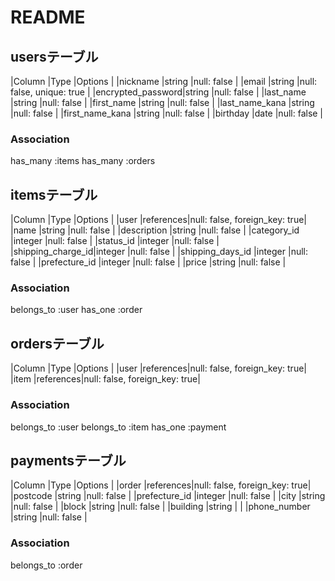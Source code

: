 # README

## usersテーブル
|Column            |Type      |Options                       |
|nickname          |string    |null: false                   |
|email             |string    |null: false, unique: true     |
|encrypted_password|string    |null: false                   |
|last_name         |string    |null: false                   |
|first_name        |string    |null: false                   |
|last_name_kana    |string    |null: false                   |
|first_name_kana   |string    |null: false                   |
|birthday          |date      |null: false                   |
### Association
has_many :items
has_many :orders


## itemsテーブル
|Column            |Type      |Options                       |
|user              |references|null: false, foreign_key: true|
|name              |string    |null: false                   |
|description       |string    |null: false                   |
|category_id       |integer   |null: false                   |
|status_id         |integer   |null: false                   |
|shipping_charge_id|integer   |null: false                   |
|shipping_days_id  |integer   |null: false                   |
|prefecture_id     |integer   |null: false                   |
|price             |string    |null: false                   |
### Association
belongs_to :user
has_one :order


## ordersテーブル
|Column            |Type      |Options                       |
|user              |references|null: false, foreign_key: true|
|item              |references|null: false, foreign_key: true|
### Association
belongs_to :user
belongs_to :item
has_one :payment


## paymentsテーブル
|Column            |Type      |Options                       |
|order             |references|null: false, foreign_key: true|
|postcode          |string    |null: false                   |
|prefecture_id     |integer   |null: false                   |
|city              |string    |null: false                   |
|block             |string    |null: false                   |
|building          |string    |                              |
|phone_number      |string    |null: false                   |
### Association
belongs_to :order